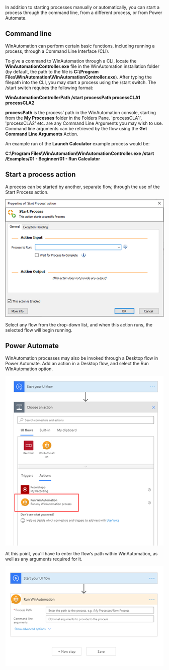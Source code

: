 In addition to starting processes manually or automatically, you can start a process through the command line, from a different process, or from Power Automate. 

## Command line

WinAutomation can perform certain basic functions, including running a process, through a Command Line Interface (CLI).

To give a command to WinAutomation through a CLI, locate the **WinAutomationController.exe** file in the WinAutomation installation folder (by default, the path to the file is **C:\Program Files\WinAutomation\WinAutomationController.exe**). After typing the filepath into the CLI, you may start a process using the /start switch. The /start switch requires the following format:

**WinAutomationControllerPath /start processPath processCLA1 processCLA2**

**processPath** is the process’ path in the WinAutomation console, starting from the **My Processes** folder in the Folders Pane. 'processCLA1', 'processCLA2' etc. are any Command Line Arguments you may wish to use. Command line arguments can be retrieved by the flow using the **Get Command Line Arguments** Action.

An example run of the **Launch Calculator** example process would be:

**C:\Program Files\WinAutomation\WinAutomationController.exe /start /Examples/01 - Beginner/01 - Run Calculator**

## Start a process action

A process can be started by another, separate flow, through the use of the Start Process action.

![start process action properties](..\media\start-process-action-properties.png)

Select any flow from the drop-down list, and when this action runs, the selected flow will begin running.

## Power Automate

WinAutomation processes may also be invoked through a Desktop flow in Power Automate. Add an action in a Desktop flow, and select the Run WInAutomation option.
 
![run winautomation desktop flow action](..\media\run-winautomation-ui-flows-action.png)

At this point, you'll have to enter the flow’s path within WinAutomation, as well as any arguments required for it. 

![run winautomation desktop flow properties](..\media\run-winautomation-ui-flows-properties.png)

 